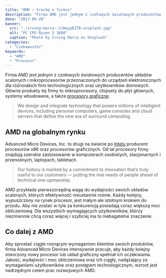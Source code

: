 ```yaml
---
title: "AMD – trochę o firmie"
description: "Firma AMD jest jednym z czołowych światowych producentów układów scalonych i mikroprocesorów przeznaczonych do urządzeń elektronicznych dla różnorakich firm technologicznych oraz użytkowników domowych."
date: "2017-09-28"
banner:
  src: "./irving-marca--zJHwypEIT8-unsplash.jpg"
  alt: "PC CPU Ryzen 5 3600"
  caption: "Photo by Irving Marca on Unsplash"
categories:
  - "Ciekawostki"
keywords:
  - "AMD"
  - "Procesor"
---
```


Firma AMD jest jednym z czołowych światowych producentów układów scalonych i mikroprocesorów przeznaczonych do urządzeń elektronicznych dla różnorakich firm technologicznych oraz użytkowników domowych. Główne produkty tej firmy to mikroprocesory, chipsety do płyt głównych, systemy wbudowane, a także [procesory graficzne](../karty-graficzne-nvidia/).

> ​​​​​​​​​​​​​​We design and integrate technology that powers millions of intelligent devices, including personal computers, game consoles and cloud servers that define the new era of surround computing.

## AMD na globalnym rynku

Advanced Micro Devices, Inc. to drugi na świecie po [Intelu](../procesory-intel/) producent procesorów x86 oraz procesorów graficznych. Od lat procesory firmy znajdują szerokie zastosowanie w komputerach osobistych, stacjonarnych i przenośnych, laptopach, tabletach.

> Our history is marked by a commitment to innovation that’s truly useful to our customers — putting the real needs of people ahead of technical one-upmanship.

AMD przykłada pierwszorzędną wagę do wydajności swoich układów scalonych, których efektywność nieustannie rośnie. Każdy kolejny, wypuszczony na rynek procesor, jest małym ale istotnym krokiem do przodu. Aby nie zostać w tyle za konkurencją posiadają coraz większą moc obliczeniową. Dla wszystkich wymagających użytkowników, którzy niezmiennie chcą coraz więcej i szybciej ma to niebagatelne znaczenie.

## Co dalej z AMD

Aby sprostać ciągle rosnącym wymaganiom klientów swoich produktów, firma Advanced Micro Devices intensywnie pracuje, aby każdy kolejny stworzony nowy procesor lub układ graficzny spełniał ich oczekiwania. Jakość, wydajność i moc obliczeniowa oraz ich ciągły, nadążający za wymaganiami użytkowników oraz postępem technologicznym, wzrost jest nadrzędnym celem prac rozwojowych AMD.
